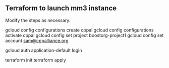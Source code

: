 
## Terraform to launch mm3 instance

Modify the steps as necessary.  

gcloud config configurations create cppal
gcloud config configurations activate cppal
gcloud config set project boostorg-project1
gcloud config set account sam@cppalliance.org

gcloud auth application-default login

terraform init
terraform apply

